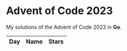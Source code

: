 # Advent of Code 2023

My solutions of the Advent of Code 2023 in **Go**.

| Day | Name                                  | Stars |
|-----|---------------------------------------|:-----:|

[//]: # (| 1   | [ Calorie Counting           ]&#40;day01&#41; |  ★★   |)



